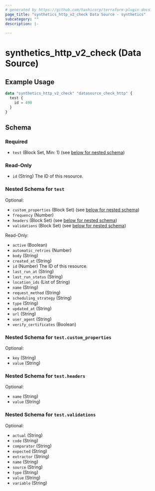 ```yaml
---
# generated by https://github.com/hashicorp/terraform-plugin-docs
page_title: "synthetics_http_v2_check Data Source - synthetics"
subcategory: ""
description: |-
  
---
```


# synthetics_http_v2_check (Data Source)



## Example Usage

```terraform
data "synthetics_http_v2_check" "datasource_check_http" {
  test {
    id = 490
  }
}
```

<!-- schema generated by tfplugindocs -->
## Schema

### Required

- `test` (Block Set, Min: 1) (see [below for nested schema](#nestedblock--test))

### Read-Only

- `id` (String) The ID of this resource.

<a id="nestedblock--test"></a>
### Nested Schema for `test`

Optional:

- `custom_properties` (Block Set) (see [below for nested schema](#nestedblock--test--custom_properties))
- `frequency` (Number)
- `headers` (Block Set) (see [below for nested schema](#nestedblock--test--headers))
- `validations` (Block Set) (see [below for nested schema](#nestedblock--test--validations))

Read-Only:

- `active` (Boolean)
- `automatic_retries` (Number)
- `body` (String)
- `created_at` (String)
- `id` (Number) The ID of this resource.
- `last_run_at` (String)
- `last_run_status` (String)
- `location_ids` (List of String)
- `name` (String)
- `request_method` (String)
- `scheduling_strategy` (String)
- `type` (String)
- `updated_at` (String)
- `url` (String)
- `user_agent` (String)
- `verify_certificates` (Boolean)

<a id="nestedblock--test--custom_properties"></a>
### Nested Schema for `test.custom_properties`

Optional:

- `key` (String)
- `value` (String)


<a id="nestedblock--test--headers"></a>
### Nested Schema for `test.headers`

Optional:

- `name` (String)
- `value` (String)


<a id="nestedblock--test--validations"></a>
### Nested Schema for `test.validations`

Optional:

- `actual` (String)
- `code` (String)
- `comparator` (String)
- `expected` (String)
- `extractor` (String)
- `name` (String)
- `source` (String)
- `type` (String)
- `value` (String)
- `variable` (String)


